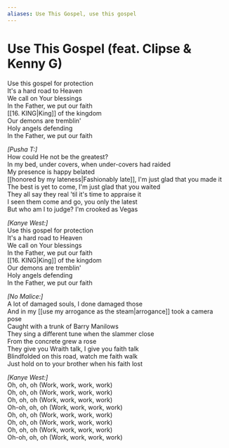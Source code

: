 ```yaml
---
aliases: Use This Gospel, use this gospel
---
```


# Use This Gospel (feat. Clipse & Kenny G)

Use this gospel for protection  
It's a hard road to Heaven  
We call on Your blessings  
In the Father, we put our faith  
[[16. KING|King]] of the kingdom  
Our demons are tremblin'  
Holy angels defending  
In the Father, we put our faith  

_[Pusha T:]_  
How could He not be the greatest?  
In my bed, under covers, when under-covers had raided  
My presence is happy belated  
[[honored by my lateness|Fashionably late]], I'm just glad that you made it  
The best is yet to come, I'm just glad that you waited  
They all say they real 'til it's time to appraise it  
I seen them come and go, you only the latest  
But who am I to judge? I'm crooked as Vegas  

_[Kanye West:]_  
Use this gospel for protection  
It's a hard road to Heaven  
We call on Your blessings  
In the Father, we put our faith  
[[16. KING|King]] of the kingdom  
Our demons are tremblin'  
Holy angels defending  
In the Father, we put our faith  

_[No Malice:]_  
A lot of damaged souls, I done damaged those  
And in my [[use my arrogance as the steam|arrogance]] took a camera pose  
Caught with a trunk of Barry Manilows  
They sing a different tune when the slammer close  
From the concrete grew a rose  
They give you Wraith talk, I give you faith talk  
Blindfolded on this road, watch me faith walk  
Just hold on to your brother when his faith lost  

_[Kanye West:]_  
Oh, oh, oh (Work, work, work, work)  
Oh, oh, oh (Work, work, work, work)  
Oh, oh, oh (Work, work, work, work)  
Oh-oh, oh, oh (Work, work, work, work)  
Oh, oh, oh (Work, work, work, work)  
Oh, oh, oh (Work, work, work, work)  
Oh, oh, oh (Work, work, work, work)  
Oh-oh, oh, oh (Work, work, work, work)
